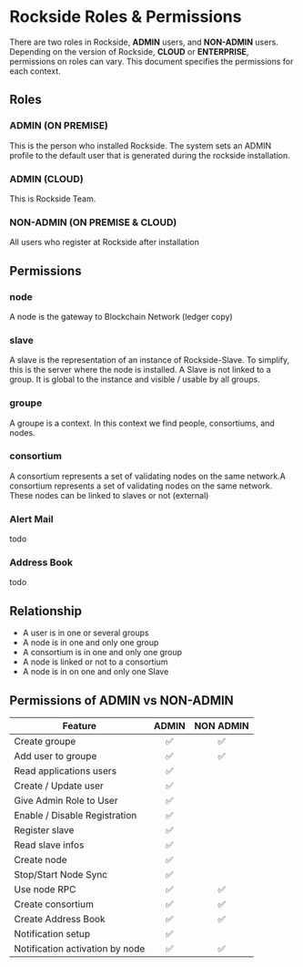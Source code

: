 # Rockside Roles & Permissions
There are two roles in Rockside, **ADMIN** users, and **NON-ADMIN** users. Depending on the version of Rockside, **CLOUD** or **ENTERPRISE**, permissions on roles can vary. 
This document specifies the permissions for each context.


## Roles
### ADMIN (ON PREMISE)
This is the person who installed Rockside. The system sets an ADMIN profile to the default user that is generated during the rockside installation.

### ADMIN (CLOUD)
This is Rockside Team.

### NON-ADMIN (ON PREMISE & CLOUD)
All users who register at Rockside after installation

## Permissions

### node
A node is the gateway to Blockchain Network (ledger copy)

### slave
A slave is the representation of an instance of Rockside-Slave. To simplify, this is the server where the node is installed. A Slave is not linked to a group. It is global to the instance and visible / usable by all groups. 

### groupe
A groupe is a context. In this context we find people, consortiums, and nodes.

### consortium
A consortium represents a set of validating nodes on the same network.A consortium represents a set of validating nodes on the same network. These nodes can be linked to slaves or not (external)

### Alert Mail
todo

### Address Book
todo


## Relationship
- A user is in one or several groups
- A node is in one and only one group
- A consortium is in one and only one group
- A node is linked or not to a consortium
- A node is in on one and only one Slave


## Permissions of ADMIN vs NON-ADMIN

| Feature                               | ADMIN     | NON ADMIN |
| -------------                         |:---------:|:---------:|
| Create groupe                         |✅         |✅        |
| Add user to groupe                    |✅         |✅        |
| Read applications users               |✅         |          |
| Create / Update user                  |✅         |          |
| Give Admin Role to User               |✅         |          |
| Enable / Disable Registration         |✅         |          |
| Register slave                        |✅         |          |
| Read slave infos                      |✅         |          |
| Create node                           |✅         |          |
| Stop/Start Node Sync                  |✅         |          |
| Use node RPC                          |✅         |✅        |
| Create consortium                     |✅         |✅        |
| Create Address Book                   |✅         |✅        |
| Notification setup                    |✅         |          |
| Notification activation by node       |✅         |✅        |





